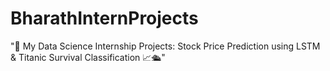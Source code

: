 # BharathInternProjects
 "🚀 My Data Science Internship Projects: Stock Price Prediction using LSTM & Titanic Survival Classification 📈🛳️"
